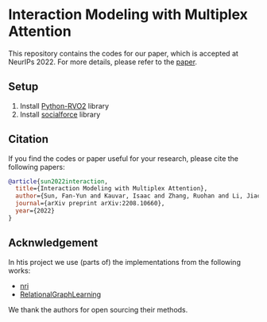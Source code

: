 # Interaction Modeling with Multiplex Attention 
This repository contains the codes for our paper, which is accepted at NeurIPs 2022. 
For more details, please refer to the [paper](https://arxiv.org/abs/1909.13165).

## Setup
1. Install [Python-RVO2](https://github.com/sybrenstuvel/Python-RVO2) library
2. Install [socialforce](https://github.com/ChanganVR/socialforce) library


## Citation
If you find the codes or paper useful for your research, please cite the following papers:
```bibtex
@article{sun2022interaction,
  title={Interaction Modeling with Multiplex Attention},
  author={Sun, Fan-Yun and Kauvar, Isaac and Zhang, Ruohan and Li, Jiachen and Kochenderfer, Mykel and Wu, Jiajun and Haber, Nick},
  journal={arXiv preprint arXiv:2208.10660},
  year={2022}
}
```

## Acknwledgement 
In htis project we use (parts of) the implementations from the following works:

- [nri](https://github.com/ethanfetaya/NRI)
- [RelationalGraphLearning](https://github.com/ChanganVR/RelationalGraphLearning)

We thank the authors for open sourcing their methods.
